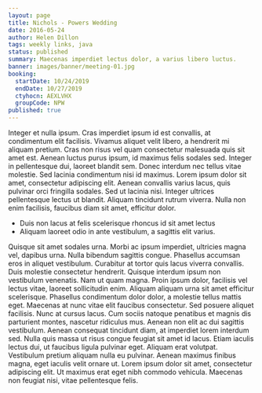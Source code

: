 ```yaml
---
layout: page
title: Nichols - Powers Wedding
date: 2016-05-24
author: Helen Dillon
tags: weekly links, java
status: published
summary: Maecenas imperdiet lectus dolor, a varius libero luctus.
banner: images/banner/meeting-01.jpg
booking:
  startDate: 10/24/2019
  endDate: 10/27/2019
  ctyhocn: AEXLVHX
  groupCode: NPW
published: true
---
```

Integer et nulla ipsum. Cras imperdiet ipsum id est convallis, at condimentum elit facilisis. Vivamus aliquet velit libero, a hendrerit mi aliquam pretium. Cras non risus vel quam consectetur malesuada quis sit amet est. Aenean luctus purus ipsum, id maximus felis sodales sed. Integer in pellentesque dui, laoreet blandit sem. Donec interdum nec tellus vitae molestie.
Sed lacinia condimentum nisi id maximus. Lorem ipsum dolor sit amet, consectetur adipiscing elit. Aenean convallis varius lacus, quis pulvinar orci fringilla sodales. Sed ut lacinia nisi. Integer ultrices pellentesque lectus ut blandit. Aliquam tincidunt rutrum viverra. Nulla non enim facilisis, faucibus diam sit amet, efficitur dolor.

* Duis non lacus at felis scelerisque rhoncus id sit amet lectus
* Aliquam laoreet odio in ante vestibulum, a sagittis elit varius.

Quisque sit amet sodales urna. Morbi ac ipsum imperdiet, ultricies magna vel, dapibus urna. Nulla bibendum sagittis congue. Phasellus accumsan eros in aliquet vestibulum. Curabitur at tortor quis lacus viverra convallis. Duis molestie consectetur hendrerit. Quisque interdum ipsum non vestibulum venenatis. Nam ut quam magna. Proin ipsum dolor, facilisis vel lectus vitae, laoreet sollicitudin enim. Aliquam aliquam urna sit amet efficitur scelerisque. Phasellus condimentum dolor dolor, a molestie tellus mattis eget. Maecenas at nunc vitae elit faucibus consectetur. Sed posuere aliquet facilisis.
Nunc at cursus lacus. Cum sociis natoque penatibus et magnis dis parturient montes, nascetur ridiculus mus. Aenean non elit ac dui sagittis vestibulum. Aenean consequat tincidunt diam, at imperdiet lorem interdum sed. Nulla quis massa ut risus congue feugiat sit amet id lacus. Etiam iaculis lectus dui, ut faucibus ligula pulvinar eget. Aliquam erat volutpat. Vestibulum pretium aliquam nulla eu pulvinar. Aenean maximus finibus magna, eget iaculis velit ornare ut. Lorem ipsum dolor sit amet, consectetur adipiscing elit. Ut maximus erat eget nibh commodo vehicula. Maecenas non feugiat nisi, vitae pellentesque felis.
